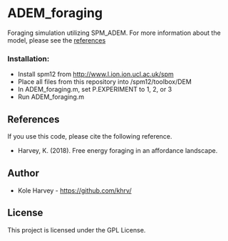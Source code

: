 # ADEM_foraging
Foraging simulation utilizing SPM_ADEM. For more information about the model, please see the [references](#references)



### Installation: 
- Install spm12 from http://www.l.ion.ion.ucl.ac.uk/spm
- Place all files from this repository into <installfolder>/spm12/toolbox/DEM
- In ADEM_foraging.m, set P.EXPERIMENT to 1, 2, or 3
- Run ADEM_foraging.m

  
  
  
## References
If you use this code, please cite the following reference.
- Harvey, K. (2018). Free energy foraging in an aﬀordance landscape.




## Author

* Kole Harvey - https://github.com/khrv/




## License

This project is licensed under the GPL License.
